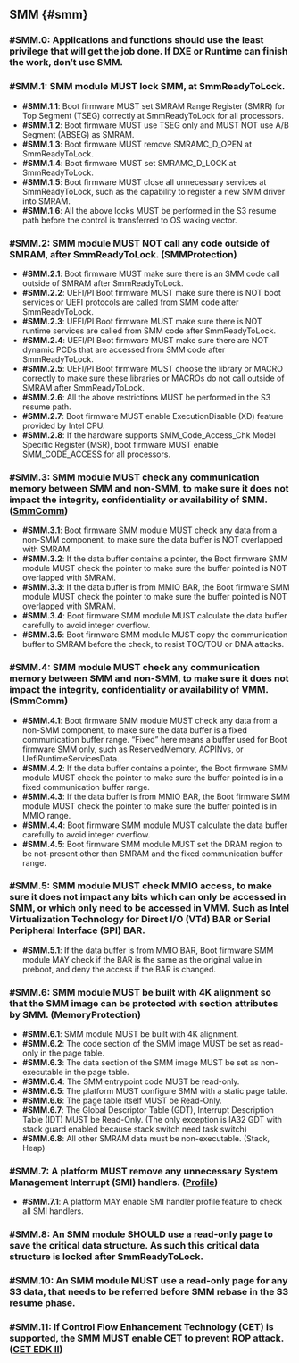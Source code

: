 <!--- @file
  SMM.md for EDK II Secure Coding Guide

  Copyright (c) 2019, Intel Corporation. All rights reserved.<BR>

  Redistribution and use in source (original document form) and 'compiled'
  forms (converted to PDF, epub, HTML and other formats) with or without
  modification, are permitted provided that the following conditions are met:

  1) Redistributions of source code (original document form) must retain the
     above copyright notice, this list of conditions and the following
     disclaimer as the first lines of this file unmodified.

  2) Redistributions in compiled form (transformed to other DTDs, converted to
     PDF, epub, HTML and other formats) must reproduce the above copyright
     notice, this list of conditions and the following disclaimer in the
     documentation and/or other materials provided with the distribution.

  THIS DOCUMENTATION IS PROVIDED BY TIANOCORE PROJECT "AS IS" AND ANY EXPRESS OR
  IMPLIED WARRANTIES, INCLUDING, BUT NOT LIMITED TO, THE IMPLIED WARRANTIES OF
  MERCHANTABILITY AND FITNESS FOR A PARTICULAR PURPOSE ARE DISCLAIMED. IN NO
  EVENT SHALL TIANOCORE PROJECT  BE LIABLE FOR ANY DIRECT, INDIRECT, INCIDENTAL,
  SPECIAL, EXEMPLARY, OR CONSEQUENTIAL DAMAGES (INCLUDING, BUT NOT LIMITED TO,
  PROCUREMENT OF SUBSTITUTE GOODS OR SERVICES; LOSS OF USE, DATA, OR PROFITS;
  OR BUSINESS INTERRUPTION) HOWEVER CAUSED AND ON ANY THEORY OF LIABILITY,
  WHETHER IN CONTRACT, STRICT LIABILITY, OR TORT (INCLUDING NEGLIGENCE OR
  OTHERWISE) ARISING IN ANY WAY OUT OF THE USE OF THIS DOCUMENTATION, EVEN IF
  ADVISED OF THE POSSIBILITY OF SUCH DAMAGE.

-->

## SMM {#smm}

### **#SMM.0:** Applications and functions should use the least privilege that will get the job done. If DXE or Runtime can finish the work, don’t use SMM.

### **#SMM.1**: SMM module MUST lock SMM, at SmmReadyToLock.

*   **#SMM.1.1**: Boot firmware MUST set SMRAM Range Register (SMRR) for Top Segment (TSEG) correctly at SmmReadyToLock for all processors.
*   **#SMM.1.2**: Boot firmware MUST use TSEG only and MUST NOT use A/B Segment (ABSEG) as SMRAM.
*   **#SMM.1.3**: Boot firmware MUST remove SMRAMC_D_OPEN at SmmReadyToLock.
*   **#SMM.1.4**: Boot firmware MUST set SMRAMC_D_LOCK at SmmReadyToLock.
*   **#SMM.1.5**: Boot firmware MUST close all unnecessary services at SmmReadyToLock, such as the capability to register a new SMM driver into SMRAM.
*   **#SMM.1.6**: All the above locks MUST be performed in the S3 resume path before the control is transferred to OS waking vector.

### **#SMM.2**: SMM module MUST NOT call any code outside of SMRAM, after SmmReadyToLock. (SMMProtection)

*   **#SMM.2.1**: Boot firmware MUST make sure there is an SMM code call outside of SMRAM after SmmReadyToLock.
*   **#SMM.2.2**: UEFI/PI Boot firmware MUST make sure there is NOT boot services or UEFI protocols are called from SMM code after SmmReadyToLock.
*   **#SMM.2.3**: UEFI/PI Boot firmware MUST make sure there is NOT runtime services are called from SMM code after SmmReadyToLock.
*   **#SMM.2.4**: UEFI/PI Boot firmware MUST make sure there are NOT dynamic PCDs that are accessed from SMM code after SmmReadyToLock.
*   **#SMM.2.5**: UEFI/PI Boot firmware MUST choose the library or MACRO correctly to make sure these libraries or MACROs do not call outside of SMRAM after SmmReadyToLock.
*   **#SMM.2.6**: All the above restrictions MUST be performed in the S3 resume path.
*   **#SMM.2.7**: Boot firmware MUST enable ExecutionDisable (XD) feature provided by Intel CPU.
*   **#SMM.2.8**: If the hardware supports SMM_Code_Access_Chk Model Specific Register (MSR), boot firmware MUST enable SMM_CODE_ACCESS for all processors.

### **#SMM.3**: SMM module MUST check any communication memory between SMM and non-SMM, to make sure it does not impact the integrity, confidentiality or availability of SMM. ([SmmComm](https://github.com/tianocore-docs/Docs/raw/master/White_Papers/A_Tour_Beyond_BIOS_Secure_SMM_Communication.pdf))

*   **#SMM.3.1**: Boot firmware SMM module MUST check any data from a non-SMM component, to make sure the data buffer is NOT overlapped with SMRAM.
*   **#SMM.3.2**: If the data buffer contains a pointer, the Boot firmware SMM module MUST check the pointer to make sure the buffer pointed is NOT overlapped with SMRAM.
*   **#SMM.3.3**: If the data buffer is from MMIO BAR, the Boot firmware SMM module MUST check the pointer to make sure the buffer pointed is NOT overlapped with SMRAM.
*   **#SMM.3.4**: Boot firmware SMM module MUST calculate the data buffer carefully to avoid integer overflow.
*   **#SMM.3.5**: Boot firmware SMM module MUST copy the communication buffer to SMRAM before the check, to resist TOC/TOU or DMA attacks.

### **#SMM.4**: SMM module MUST check any communication memory between SMM and non-SMM, to make sure it does not impact the integrity, confidentiality or availability of VMM. (SmmComm)

*   **#SMM.4.1**: Boot firmware SMM module MUST check any data from a non-SMM component, to make sure the data buffer is a fixed communication buffer range. “Fixed” here means a buffer used for Boot firmware SMM only, such as ReservedMemory, ACPINvs, or UefiRuntimeServicesData.
*   **#SMM.4.2**: If the data buffer contains a pointer, the Boot firmware SMM module MUST check the pointer to make sure the buffer pointed is in a fixed communication buffer range.
*   **#SMM.4.3**: If the data buffer is from MMIO BAR, the Boot firmware SMM module MUST check the pointer to make sure the buffer pointed is in MMIO range.
*   **#SMM.4.4**: Boot firmware SMM module MUST calculate the data buffer carefully to avoid integer overflow.
*   **#SMM.4.5**: Boot firmware SMM module MUST set the DRAM region to be not-present other than SMRAM and the fixed communication buffer range.

### **#SMM.5**: SMM module MUST check MMIO access, to make sure it does not impact any bits which can only be accessed in SMM, or which only need to be accessed in VMM. Such as Intel Virtualization Technology for Direct I/O (VTd) BAR or Serial Peripheral Interface (SPI) BAR.

*   **#SMM.5.1**: If the data buffer is from MMIO BAR, Boot firmware SMM module MAY check if the BAR is the same as the original value in preboot, and deny the access if the BAR is changed.

### **#SMM.6**: SMM module MUST be built with 4K alignment so that the SMM image can be protected with section attributes by SMM. (MemoryProtection)

*   **#SMM.6.1**: SMM module MUST be built with 4K alignment.
*   **#SMM.6.2**: The code section of the SMM image MUST be set as read-only in the page table.
*   **#SMM.6.3**: The data section of the SMM image MUST be set as non-executable in the page table.
*   **#SMM.6.4**: The SMM entrypoint code MUST be read-only.
*   **#SMM.6.5**: The platform MUST configure SMM with a static page table.
*   **#SMM.6.6**: The page table itself MUST be Read-Only.
*   **#SMM.6.7**: The Global Descriptor Table (GDT), Interrupt Description Table (IDT) MUST be Read-Only. (The only exception is IA32 GDT with stack guard enabled because stack switch need task switch)
*   **#SMM.6.8**: All other SMRAM data must be non-executable. (Stack, Heap)

### **#SMM.7**: A platform MUST remove any unnecessary System Management Interrupt (SMI) handlers. ([Profile](https://github.com/tianocore-docs/Docs/raw/master/White_Papers/A_Tour_Beyond_BIOS_Implementing_Profiling_in_EDK_II.pdf))

*   **#SMM.7.1**: A platform MAY enable SMI handler profile feature to check all SMI handlers.

### **#SMM.8**: An SMM module SHOULD use a read-only page to save the critical data structure. As such this critical data structure is locked after SmmReadyToLock.



### **#SMM.10**: An SMM module MUST use a read-only page for any S3 data, that needs to be referred before SMM rebase in the S3 resume phase.

### **#SMM.11:** If Control Flow Enhancement Technology (CET) is supported, the SMM MUST enable CET to prevent ROP attack. ([CET EDK II](https://github.com/tianocore/tianocore.github.io/wiki/CET-in-SMM))
